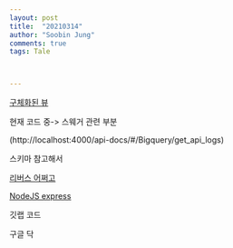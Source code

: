 ```yaml
---
layout: post
title:  "20210314"
author: "Soobin Jung"
comments: true
tags: Tale



---
```


[구체화된 뷰](https://cloud.google.com/bigquery/docs/materialized-views-intro?hl=ko)

현재 코드 중-> 스웨거 관련 부분

(http://localhost:4000/api-docs/#/Bigquery/get_api_logs)

스키마 참고해서 

[리버스 어쩌고](http://x3.webscada.kr)

[NodeJS express](https://expressjs.com/ko/4x/api.html#app)

깃랩 코드 

구글 닥

